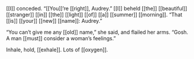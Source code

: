 [[I]] conceded. “[[You]]’re [[right]], Audrey.” [[I]] beheld [[the]] [[beautiful]] [[stranger]] [[in]] [[the]] [[light]] [[of]] [[a]] [[summer]] [[morning]]. “That [[is]] [[your]] [[new]] [[name]]: Audrey.”

“You can’t give me any [[old]] name,” she said, and flailed her arms. “Gosh. A man [[must]] consider a woman’s feelings.”

Inhale, hold, [[exhale]]. Lots of [[oxygen]].